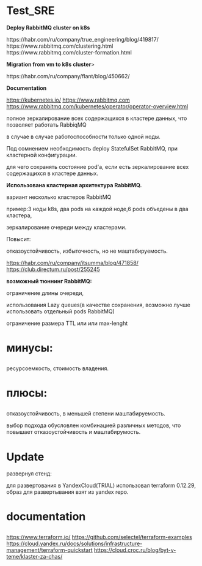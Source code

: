 # Test_SRE

<p><strong>Deploy RabbitMQ cluster on k8s</strong></p>
 https://habr.com/ru/company/true_engineering/blog/419817/
 https://www.rabbitmq.com/clustering.html
 https://www.rabbitmq.com/cluster-formation.html

<p><strong>Migration from vm to k8s cluster</strong>></p>
 https://habr.com/ru/company/flant/blog/450662/ 

<p><strong>Documentation</strong></p>

 https://kubernetes.io/
 https://www.rabbitmq.com
 https://www.rabbitmq.com/kubernetes/operator/operator-overview.html

<p>полное зеркалирование всех содержащихся в кластере данных, что позволяет работать RabbiqMQ</p>
<p>в случае в случае работоспособности только одной ноды.</p>
<p>Под сомнением необходимость deploy StatefulSet RabbitMQ, при кластерной конфигурации.</p>
<p>для чего сохранять состояние pod'а, если есть зеркалирование всех содержащихся в кластере данных.</p>

<p><strong>Использована кластерная архитектура RabbitMQ.</strong></p>
<p> вариант несколько кластеров RabbitMQ</p>
<p>пример:3 ноды k8s, два pods на каждой ноде,6 pods объедены в два кластера,</p>
<p>зеркалирование очереди между кластерами.</p>

<p>Повысит:</p>
<p>отказоустойчивость, избыточность, но не маштабируемость.</p>

https://habr.com/ru/company/itsumma/blog/471858/
https://club.directum.ru/post/255245

<p><strong>возможный тюннинг RabbitMQ:</strong></p>
<p>ограничение длины очереди,</p>
<p>использования Lazy queues(в качестве сохранения, возможно лучше использовать отдельный pods RabbitMQ)</p>
<p>ограничение размера TTL или или max-lenght</p>

# <p><strong>минусы:</strong></p> 
<p>ресурсоемкость, стоимость владения.</p>
 
# <p><strong>плюсы:</strong></p> 
  <p>отказоустойчивость, в меньшей степени маштабируемость.</p>

<p>выбор подхода обусловлен комбинацией различных методов, что повышает отказоустойчивость и маштабирумость.</p>

# Update
<p>развернул стенд:</p>
<p>для развертования в YandexCloud(TRIAL) использовал terraform 0.12.29, образ для развертывания взят из yandex repo.</p>
    
    
# <strong>documentation</strong></p>
  https://www.terraform.io/
  https://github.com/selectel/terraform-examples
  https://cloud.yandex.ru/docs/solutions/infrastructure-management/terraform-quickstart
  https://cloud.croc.ru/blog/byt-v-teme/klaster-za-chas/

   